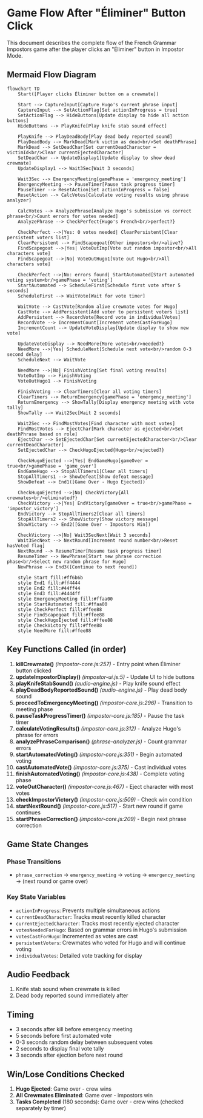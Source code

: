 # Game Flow After "Éliminer" Button Click

This document describes the complete flow of the French Grammar Impostors game after the player clicks an "Éliminer" button in Impostor Mode.

## Mermaid Flow Diagram

```mermaid
flowchart TD
    Start([Player clicks Éliminer button on a crewmate])

    Start --> CaptureInput[Capture Hugo's current phrase input]
    CaptureInput --> SetActionFlag[Set actionInProgress = true]
    SetActionFlag --> HideButtons[Update display to hide all action buttons]
    HideButtons --> PlayKnife[Play knife stab sound effect]

    PlayKnife --> PlayDeadBody[Play dead body reported sound]
    PlayDeadBody --> MarkDead[Mark victim as dead<br/>Set deathPhrase]
    MarkDead --> SetDeadChar[Set currentDeadCharacter = victimId<br/>Clear currentEjectedCharacter]
    SetDeadChar --> UpdateDisplay1[Update display to show dead crewmate]
    UpdateDisplay1 --> Wait3Sec[Wait 3 seconds]

    Wait3Sec --> EmergencyMeeting[gamePhase = 'emergency_meeting']
    EmergencyMeeting --> PauseTimer[Pause task progress timer]
    PauseTimer --> ResetAction[Set actionInProgress = false]
    ResetAction --> CalcVotes[Calculate voting results using phrase analyzer]

    CalcVotes --> AnalyzePhrase[Analyze Hugo's submission vs correct phrase<br/>Count errors for votes needed]
    AnalyzePhrase --> CheckPerfect{Hugo's French<br/>perfect?}

    CheckPerfect -->|Yes: 0 votes needed| ClearPersistent[Clear persistent voters list]
    ClearPersistent --> FindScapegoat{Other impostors<br/>alive?}
    FindScapegoat -->|Yes| VoteOutImp[Vote out random impostor<br/>All characters vote]
    FindScapegoat -->|No| VoteOutHugo1[Vote out Hugo<br/>All characters vote]

    CheckPerfect -->|No: errors found| StartAutomated[Start automated voting system<br/>gamePhase = 'voting']
    StartAutomated --> ScheduleFirst[Schedule first vote after 5 seconds]
    ScheduleFirst --> WaitVote[Wait for vote timer]

    WaitVote --> CastVote[Random alive crewmate votes for Hugo]
    CastVote --> AddPersistent[Add voter to persistent voters list]
    AddPersistent --> RecordVote[Record vote in individualVotes]
    RecordVote --> IncrementCount[Increment votesCastForHugo]
    IncrementCount --> UpdateVoteDisplay[Update display to show new vote]

    UpdateVoteDisplay --> NeedMore{More votes<br/>needed?}
    NeedMore -->|Yes| ScheduleNext[Schedule next vote<br/>random 0-3 second delay]
    ScheduleNext --> WaitVote

    NeedMore -->|No| FinishVoting[Set final voting results]
    VoteOutImp --> FinishVoting
    VoteOutHugo1 --> FinishVoting

    FinishVoting --> ClearTimers[Clear all voting timers]
    ClearTimers --> ReturnEmergency[gamePhase = 'emergency_meeting']
    ReturnEmergency --> ShowTally[Display emergency meeting with vote tally]
    ShowTally --> Wait2Sec[Wait 2 seconds]

    Wait2Sec --> FindMostVotes[Find character with most votes]
    FindMostVotes --> EjectChar[Mark character as ejected<br/>Set deathPhrase based on role]
    EjectChar --> SetEjectedChar[Set currentEjectedCharacter<br/>Clear currentDeadCharacter]
    SetEjectedChar --> CheckHugoEjected{Hugo<br/>ejected?}

    CheckHugoEjected -->|Yes| EndGameHugo[gameOver = true<br/>gamePhase = 'game_over']
    EndGameHugo --> StopAllTimers1[Clear all timers]
    StopAllTimers1 --> ShowDefeat[Show defeat message]
    ShowDefeat --> End1([Game Over - Hugo Ejected])

    CheckHugoEjected -->|No| CheckVictory{All crewmates<br/>eliminated?}
    CheckVictory -->|Yes| EndVictory[gameOver = true<br/>gamePhase = 'impostor_victory']
    EndVictory --> StopAllTimers2[Clear all timers]
    StopAllTimers2 --> ShowVictory[Show victory message]
    ShowVictory --> End2([Game Over - Impostors Win])

    CheckVictory -->|No| Wait3SecNext[Wait 3 seconds]
    Wait3SecNext --> NextRound[Increment round number<br/>Reset hasVoted flag]
    NextRound --> ResumeTimer[Resume task progress timer]
    ResumeTimer --> NewPhrase[Start new phrase correction phase<br/>Select new random phrase for Hugo]
    NewPhrase --> End3([Continue to next round])

    style Start fill:#ff6b6b
    style End1 fill:#ff4444
    style End2 fill:#44ff44
    style End3 fill:#4444ff
    style EmergencyMeeting fill:#ffaa00
    style StartAutomated fill:#ffaa00
    style CheckPerfect fill:#ffee88
    style FindScapegoat fill:#ffee88
    style CheckHugoEjected fill:#ffee88
    style CheckVictory fill:#ffee88
    style NeedMore fill:#ffee88
```

## Key Functions Called (in order)

1. **killCrewmate()** _(impostor-core.js:257)_ - Entry point when Éliminer button clicked
2. **updateImpostorDisplay()** _(impostor-ui.js:5)_ - Update UI to hide buttons
3. **playKnifeStabSound()** _(audio-engine.js)_ - Play knife sound effect
4. **playDeadBodyReportedSound()** _(audio-engine.js)_ - Play dead body sound
5. **proceedToEmergencyMeeting()** _(impostor-core.js:296)_ - Transition to meeting phase
6. **pauseTaskProgressTimer()** _(impostor-core.js:185)_ - Pause the task timer
7. **calculateVotingResults()** _(impostor-core.js:312)_ - Analyze Hugo's phrase for errors
8. **analyzePhraseComparison()** _(phrase-analyzer.js)_ - Count grammar errors
9. **startAutomatedVoting()** _(impostor-core.js:351)_ - Begin automated voting
10. **castAutomatedVote()** _(impostor-core.js:375)_ - Cast individual votes
11. **finishAutomatedVoting()** _(impostor-core.js:438)_ - Complete voting phase
12. **voteOutCharacter()** _(impostor-core.js:467)_ - Eject character with most votes
13. **checkImpostorVictory()** _(impostor-core.js:509)_ - Check win condition
14. **startNextRound()** _(impostor-core.js:517)_ - Start new round if game continues
15. **startPhraseCorrection()** _(impostor-core.js:209)_ - Begin next phrase correction

## Game State Changes

### Phase Transitions
- `phrase_correction` → `emergency_meeting` → `voting` → `emergency_meeting` → (next round or game over)

### Key State Variables
- `actionInProgress`: Prevents multiple simultaneous actions
- `currentDeadCharacter`: Tracks most recently killed character
- `currentEjectedCharacter`: Tracks most recently ejected character
- `votesNeededForHugo`: Based on grammar errors in Hugo's submission
- `votesCastForHugo`: Incremented as votes are cast
- `persistentVoters`: Crewmates who voted for Hugo and will continue voting
- `individualVotes`: Detailed vote tracking for display

## Audio Feedback
1. Knife stab sound when crewmate is killed
2. Dead body reported sound immediately after

## Timing
- 3 seconds after kill before emergency meeting
- 5 seconds before first automated vote
- 0-3 seconds random delay between subsequent votes
- 2 seconds to display final vote tally
- 3 seconds after ejection before next round

## Win/Lose Conditions Checked
1. **Hugo Ejected**: Game over - crew wins
2. **All Crewmates Eliminated**: Game over - impostors win
3. **Tasks Completed** (180 seconds): Game over - crew wins (checked separately by timer)